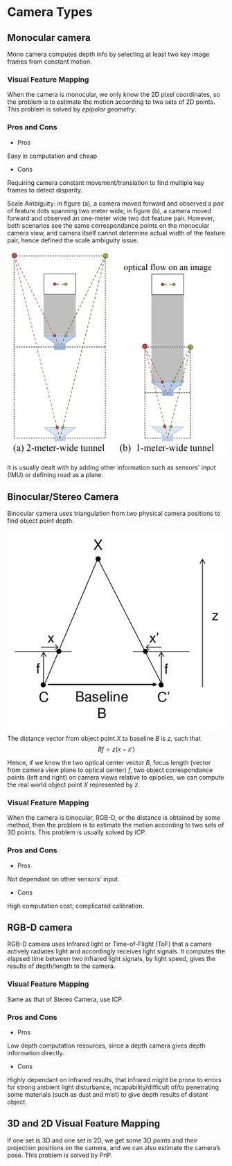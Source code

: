 # Camera Types 

## Monocular camera

Mono camera computes depth info by selecting at least two key image frames from constant motion.

### Visual Feature Mapping

When the camera is monocular, we only know the 2D pixel coordinates, so the
problem is to estimate the motion according to two sets of 2D points. This
problem is solved by *epipolar geometry*.

### Pros and Cons

* Pros

Easy in computation and cheap

* Cons

Requiring camera constant movement/translation to find multiple key frames to detect disparity.

Scale Ambiguity: in figure (a), a camera moved forward and observed a pair of feature dots spanning two meter wide; in figure (b), a camera moved forward and observed an one-meter wide two dot feature pair. However, both scenarios see the same correspondance points on the monocular camera view, and camera itself cannot determine actual width of the feature pair, hence defined the scale ambiguity issue.

![monocular_scale_ambiguity](imgs/monocular_scale_ambiguity.png   "monocular_scale_ambiguity")

It is usually dealt with by adding other information such as sensors' input (IMU) or defining road as a plane.

## Binocular/Stereo Camera

Binocular camera uses triangulation from two physical camera positions to find object point depth.

![stereo_cam_depth](imgs/stereo_cam_depth.png "stereo_cam_depth")

The distance vector from object point $X$ to baseline $B$ is $z$, such that
$$
Bf=z(x-x')
$$

Hence, if we know the two optical center vector $B$, focus length (vector from camera view plane to optical center) $f$, two object correspondance points (left and right) on camera views relative to epipoles, we can compute the real world object point $X$ represented by $z$.

### Visual Feature Mapping

When the camera is binocular, RGB-D, or the distance is obtained by some
method, then the problem is to estimate the motion according to two sets of
3D points. This problem is usually solved by *ICP*.

### Pros and Cons

* Pros

Not dependant on other sensors' input.

* Cons

High computation cost; complicated calibration.

## RGB-D camera

RGB-D camera uses infrared light or Time-of-Flight (ToF) that a camera actively radiates light and accordingly receives light signals. It computes the elapsed time between two infrared light signals, by light speed, gives the results of depth/length to the camera.

### Visual Feature Mapping

Same as that of Stereo Camera, use ICP.

### Pros and Cons

* Pros

Low depth computation resources, since a depth camera gives depth information directly.

* Cons

Highly dependant on infrared results, that infrared might be prone to errors for strong ambient light disturbance, incapability/difficult of/to penetrating some materials (such as dust and mist) to give depth results of distant object.

## 3D and 2D Visual Feature Mapping

If one set is 3D and one set is 2D, we get some 3D points and their projection
positions on the camera, and we can also estimate the camera’s pose. This
problem is solved by PnP.